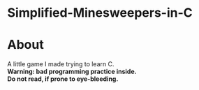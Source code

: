 # Simplified-Minesweepers-in-C

<h1>About</h1>
A little game I made trying to learn C.<br>
<b>Warning: bad programming practice inside.</b><br>
<b>Do not read, if prone to eye-bleeding.</b>
